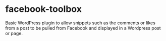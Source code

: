 # facebook-toolbox
Basic WordPress plugin to allow snippets such as the comments or likes from a post to be pulled from Facebook and displayed in a Wordpress post or page.
